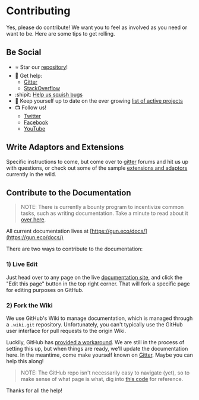 # Contributing

Yes, please do contribute! We want you to feel as involved as you need or want to be. Here are some tips to get rolling.

## Be Social

* :star: Star our [repository](https://github.com/amark/gun)!
* :bee: Get help:
	* [Gitter](https://gitter.im/amark/gun)
	* [StackOverflow](http://stackoverflow.com/questions/tagged/gun)
* :shipit: [Help us squish bugs](https://github.com/amark/gun/issues?q=is%3Aissue+is%3Aopen+sort%3Aupdated-desc)
* :triangular_ruler: Keep yourself up to date on the ever growing [list of active projects](Awesome-GUN#projects)
* :tv: Follow us!
	* [Twitter](https://twitter.com/databasegun)
	* [Facebook](https://www.facebook.com/databasegun)
	* [YouTube](https://www.youtube.com/channel/UCQAtpf-zi9Pp4__2nToOM8g)

## Write Adaptors and Extensions

Specific instructions to come, but come over to [gitter](https://gitter.im/amark/gun) forums and hit us up with questions, or check out some of the sample [extensions and adaptors](Awesome-GUN) currently in the wild.

## Contribute to the Documentation

> NOTE: There is currently a bounty program to incentivize common tasks, such as writing documentation. Take a minute to read about it [over here](Bounty).

All current documentation lives at [https://gun.eco/docs/](https://gun.eco/docs/)

There are two ways to contribute to the documentation:

### 1) Live Edit

Just head over to any page on the live [documentation site](https://gun.eco/docs/), and click the "Edit this page" button in the top right corner. That will fork a specific page for editing purposes on GitHub.

### 2) Fork the Wiki

We use GitHub's Wiki to manage documentation, which is managed through a `.wiki.git` repository. Unfortunately, you can't typically use the GitHub user interface for pull requests to the origin Wiki.

Luckily, GitHub has [provided a workaround](http://www.growingwiththeweb.com/2016/07/enabling-pull-requests-on-github-wikis.html). We are still in the process of setting this up, but when things are ready, we'll update the documentation here. In the meantime, come make yourself known on [Gitter](https://gitter.im/amark/gun). Maybe you can help this along!

<!-- You can now make changes, commit, push, and do pull requests to the Gun GitHub Wiki, just like any other repo. -->

> NOTE: The GitHub repo isn't necessarily easy to navigate (yet), so to make sense of what page is what, dig into [this code](https://github.com/gundb/gun-site/blob/master/docs/navigation.json) for reference.

Thanks for all the help!
